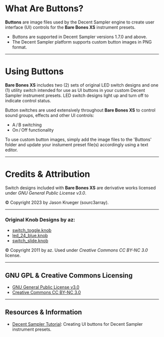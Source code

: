# What Are Buttons?

**Buttons** are image files used by the Decent Sampler engine to create user interface (UI) controls for the **Bare Bones XS** instrument presets.

 - Buttons are supported in Decent Sampler versions 1.7.0 and above.
 - The Decent Sampler platform supports custom button images in PNG format.

***

# Using Buttons

**Bare Bones XS** includes two (2) sets of original LED switch designs and one (1) utility switch intended for use as UI buttons in your custom Decent Sampler instrument presets. LED switch designs light up and turn off to indicate control status.

Button switches are used extensively throughout **Bare Bones XS** to control sound groups, effects and other UI controls:

 - A&thinsp;/&thinsp;B switching
 - On&thinsp;/&thinsp;Off functionality 

To use custom button images, simply add the image files to the 'Buttons' folder and update your instument preset file(s) accordingly using a text editor.

***

# Credits & Attribution

Switch designs included with **Bare Bones XS** are derivative works licensed under *GNU General Public License v3.0*.

© Copyright 2023 by Jason Krueger (sourc3array).

***

### Original Knob Designs by az:

 - [switch_toggle.knob]( https://www.g200kg.com/en/webknobman/gallery.php?m=p&p=1854 ) 
 - [led_24_blue.knob]( https://www.g200kg.com/en/webknobman/gallery.php?m=p&p=53 )
 - [switch_slide.knob]( https://www.g200kg.com/en/webknobman/gallery.php?m=p&p=57 )
 
© Copyright 2011 by az. Used under *Creative Commons CC BY-NC 3.0* license.

***

## GNU GPL & Creative Commons Licensing

- [GNU General Public License v3.0]( https://www.gnu.org/licenses/gpl-3.0.en.html )
- [Creative Commons CC BY-NC 3.0]( https://creativecommons.org/licenses/by/3.0/ )

***

## Resources & Information

- [Decent Sampler Tutorial]( https://www.decentsamples.com/2022/11/27/for-sample-creators-how-to-create-buttons-in-your-sample-libraries/ ): Creating UI buttons for Decent Sampler instrument presets.
